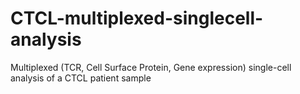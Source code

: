 # CTCL-multiplexed-singlecell-analysis
Multiplexed (TCR, Cell Surface Protein, Gene expression) single-cell analysis of a CTCL patient sample
